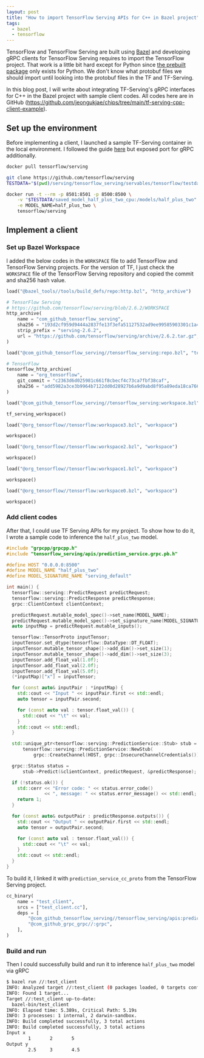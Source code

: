 ```yaml
---
layout: post
title: "How to import TensorFlow Serving APIs for C++ in Bazel project"
tags:
  - bazel
  - tensorflow
---
```


TensorFlow and TensorFlow Serving are built using [Bazel](https://bazel.build) and developing gRPC clients for TensorFlow Serving requires to import the TensorFlow project. That work is a little bit hard except for Python since [the prebuilt package](https://pypi.org/project/tensorflow-serving-api/) only exists for Python. We don't know what protobuf files we should import until looking into the protobuf files in the TF and TF-Serving.

In this blog post, I will write about integrating TF-Serving's gRPC interfaces for C++ in the Bazel project with sample client codes. All codes here are in GitHub (<https://github.com/jeongukjae/chips/tree/main/tf-serving-cpp-client-example>).

## Set up the environment

Before implementing a client, I launched a sample TF-Serving container in the local environment. I followed the guide [here](https://www.tensorflow.org/tfx/serving/docker) but exposed port for gRPC additionally.

```sh
docker pull tensorflow/serving

git clone https://github.com/tensorflow/serving
TESTDATA="$(pwd)/serving/tensorflow_serving/servables/tensorflow/testdata"

docker run -t --rm -p 8501:8501 -p 8500:8500 \
    -v "$TESTDATA/saved_model_half_plus_two_cpu:/models/half_plus_two" \
    -e MODEL_NAME=half_plus_two \
    tensorflow/serving
```

## Implement a client

### Set up Bazel Workspace

I added the below codes in the `WORKSPACE` file to add TensorFlow and TensorFlow Serving projects. For the version of TF, I just check the `WORKSPACE` file of the TensorFlow Serving repository and copied the commit and sha256 hash value.

```python
load("@bazel_tools//tools/build_defs/repo:http.bzl", "http_archive")

# TensorFlow Serving
# https://github.com/tensorflow/serving/blob/2.6.2/WORKSPACE
http_archive(
    name = "com_github_tensorflow_serving",
    sha256 = "193d2cf959d9444a2837fe13f3efa51127532ad9ee99585903301c1a4a4c21c9",
    strip_prefix = "serving-2.6.2",
    url = "https://github.com/tensorflow/serving/archive/2.6.2.tar.gz",
)

load("@com_github_tensorflow_serving//tensorflow_serving:repo.bzl", "tensorflow_http_archive")

# TensorFlow
tensorflow_http_archive(
    name = "org_tensorflow",
    git_commit = "c2363d6d025981c661f8cbecf4c73ca7fbf38caf",
    sha256 = "add5982a3ce3b9964b7122dd0d28927b6a9d9abd8f95a89eda18ca76648a0ae8",
)

load("@com_github_tensorflow_serving//tensorflow_serving:workspace.bzl", "tf_serving_workspace")

tf_serving_workspace()

load("@org_tensorflow//tensorflow:workspace3.bzl", "workspace")

workspace()

load("@org_tensorflow//tensorflow:workspace2.bzl", "workspace")

workspace()

load("@org_tensorflow//tensorflow:workspace1.bzl", "workspace")

workspace()

load("@org_tensorflow//tensorflow:workspace0.bzl", "workspace")

workspace()
```

### Add client codes

After that, I could use TF Serving APIs for my project. To show how to do it, I wrote a sample code to inference the `half_plus_two` model.

```c++
#include "grpcpp/grpcpp.h"
#include "tensorflow_serving/apis/prediction_service.grpc.pb.h"

#define HOST "0.0.0.0:8500"
#define MODEL_NAME "half_plus_two"
#define MODEL_SIGNATURE_NAME "serving_default"

int main() {
  tensorflow::serving::PredictRequest predictRequest;
  tensorflow::serving::PredictResponse predictResponse;
  grpc::ClientContext clientContext;

  predictRequest.mutable_model_spec()->set_name(MODEL_NAME);
  predictRequest.mutable_model_spec()->set_signature_name(MODEL_SIGNATURE_NAME);
  auto inputMap = predictRequest.mutable_inputs();

  tensorflow::TensorProto inputTensor;
  inputTensor.set_dtype(tensorflow::DataType::DT_FLOAT);
  inputTensor.mutable_tensor_shape()->add_dim()->set_size(1);
  inputTensor.mutable_tensor_shape()->add_dim()->set_size(3);
  inputTensor.add_float_val(1.0f);
  inputTensor.add_float_val(2.0f);
  inputTensor.add_float_val(5.0f);
  (*inputMap)["x"] = inputTensor;

  for (const auto& inputPair : *inputMap) {
    std::cout << "Input " << inputPair.first << std::endl;
    auto tensor = inputPair.second;

    for (const auto val : tensor.float_val()) {
      std::cout << "\t" << val;
    }
    std::cout << std::endl;
  }

  std::unique_ptr<tensorflow::serving::PredictionService::Stub> stub =
      tensorflow::serving::PredictionService::NewStub(
          grpc::CreateChannel(HOST, grpc::InsecureChannelCredentials()));

  grpc::Status status =
      stub->Predict(&clientContext, predictRequest, &predictResponse);

  if (!status.ok()) {
    std::cerr << "Error code: " << status.error_code()
              << ", message: " << status.error_message() << std::endl;
    return 1;
  }

  for (const auto& outputPair : predictResponse.outputs()) {
    std::cout << "Output " << outputPair.first << std::endl;
    auto tensor = outputPair.second;

    for (const auto val : tensor.float_val()) {
      std::cout << "\t" << val;
    }
    std::cout << std::endl;
  }
}
```

To build it, I linked it with `prediction_service_cc_proto` from the TensorFlow Serving project.

```python
cc_binary(
    name = "test_client",
    srcs = ["test_client.cc"],
    deps = [
        "@com_github_tensorflow_serving//tensorflow_serving/apis:prediction_service_cc_proto",
        "@com_github_grpc_grpc//:grpc",
    ],
)
```

### Build and run

Then I could successfully build and run it to inference `half_plus_two` model via gRPC

```sh
$ bazel run //:test_client
INFO: Analyzed target //:test_client (0 packages loaded, 0 targets configured).
INFO: Found 1 target...
Target //:test_client up-to-date:
  bazel-bin/test_client
INFO: Elapsed time: 5.389s, Critical Path: 5.19s
INFO: 3 processes: 1 internal, 2 darwin-sandbox.
INFO: Build completed successfully, 3 total actions
INFO: Build completed successfully, 3 total actions
Input x
        1       2       5
Output y
        2.5     3       4.5
```
